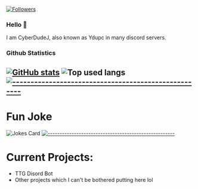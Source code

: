 [![Followers](https://img.shields.io/github/followers/CyberDudeJ?style=social)]()
### Hello 👋
I am CyberDudeJ, also known as Ydupc in many discord servers.
### Github Statistics
[![GitHub stats](https://github-readme-stats.vercel.app/api?username=CyberDudeJ)]()
![Top used langs](https://github-readme-stats.vercel.app/api/top-langs/?username=CyberDudeJ)
[![-----------------------------------------------------](https://raw.githubusercontent.com/andreasbm/readme/master/assets/lines/aqua.png)](#Important)
- 
# Fun Joke
![Jokes Card](https://readme-jokes.vercel.app/api)
[![-----------------------------------------------------](https://raw.githubusercontent.com/andreasbm/readme/master/assets/lines/aqua.png)](#Important)
# Current Projects:
- TTG Disord Bot
- Other projects which I can't be bothered putting here lol


